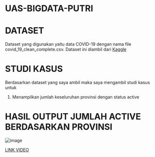 # UAS-BIGDATA-PUTRI
# DATASET

Dataset yang digunakan yaitu data COVID-19 dengan nama file covid_19_clean_complete.csv. Dataset ini diambil dari [Kaggle](https://www.kaggle.com/datasets/imdevskp/corona-virus-report)

# STUDI KASUS

Berdasarkan dataset yang saya ambil maka saya mengambil studi kasus untuk 

1. Menampilkan jumlah keseluruhan provinsi dengan status active

# HASIL OUTPUT JUMLAH ACTIVE BERDASARKAN PROVINSI

![image](https://user-images.githubusercontent.com/76142829/176446864-d46ee560-4ae4-4ef6-a104-0694a9eb032f.png)


[LINK VIDEO](https://drive.google.com/drive/folders/1oYY_R0OXuWNda2yxL--g-yuPyVk5UQpY?usp=sharing)
